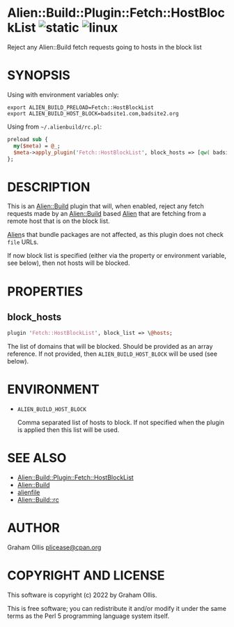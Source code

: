 # Alien::Build::Plugin::Fetch::HostBlockList ![static](https://github.com/PerlAlien/Alien-Build-Plugin-Fetch-HostBlockList/workflows/static/badge.svg) ![linux](https://github.com/PerlAlien/Alien-Build-Plugin-Fetch-HostBlockList/workflows/linux/badge.svg)

Reject any Alien::Build fetch requests going to hosts in the block list

# SYNOPSIS

Using with environment variables only:

```
export ALIEN_BUILD_PRELOAD=Fetch::HostBlockList
export ALIEN_BUILD_HOST_BLOCK=badsite1.com,badsite2.org
```

Using from `~/.alienbuild/rc.pl`:

```perl
preload sub {
  my($meta) = @_;
  $meta->apply_plugin('Fetch::HostBlockList', block_hosts => [qw( badsite1.com badsite2.org )])
};
```

# DESCRIPTION

This is an [Alien::Build](https://metacpan.org/pod/Alien::Build) plugin that will, when enabled, reject any fetch requests
made by an [Alien::Build](https://metacpan.org/pod/Alien::Build) based [Alien](https://metacpan.org/pod/Alien) that are fetching from a remote host that
is on the block list.

[Alien](https://metacpan.org/pod/Alien)s that bundle packages are not affected, as this plugin does not check
`file` URLs.

If now block list is specified (either via the property or environment variable,
see below), then not hosts will be blocked.

# PROPERTIES

## block\_hosts

```perl
plugin 'Fetch::HostBlockList', block_list => \@hosts;
```

The list of domains that will be blocked.  Should be provided as an array reference.
If not provided, then `ALIEN_BUILD_HOST_BLOCK` will be used (see below).

# ENVIRONMENT

- `ALIEN_BUILD_HOST_BLOCK`

    Comma separated list of hosts to block.  If not specified when the
    plugin is applied then this list will be used.

# SEE ALSO

- [Alien::Build::Plugin::Fetch::HostBlockList](https://metacpan.org/pod/Alien::Build::Plugin::Fetch::HostBlockList)
- [Alien::Build](https://metacpan.org/pod/Alien::Build)
- [alienfile](https://metacpan.org/pod/alienfile)
- [Alien::Build::rc](https://metacpan.org/pod/Alien::Build::rc)

# AUTHOR

Graham Ollis <plicease@cpan.org>

# COPYRIGHT AND LICENSE

This software is copyright (c) 2022 by Graham Ollis.

This is free software; you can redistribute it and/or modify it under
the same terms as the Perl 5 programming language system itself.
